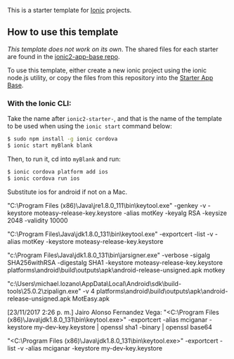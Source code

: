 This is a starter template for [Ionic](http://ionicframework.com/docs/) projects.

## How to use this template

*This template does not work on its own*. The shared files for each starter are found in the [ionic2-app-base repo](https://github.com/ionic-team/ionic2-app-base).

To use this template, either create a new ionic project using the ionic node.js utility, or copy the files from this repository into the [Starter App Base](https://github.com/ionic-team/ionic2-app-base).

### With the Ionic CLI:

Take the name after `ionic2-starter-`, and that is the name of the template to be used when using the `ionic start` command below:

```bash
$ sudo npm install -g ionic cordova
$ ionic start myBlank blank
```

Then, to run it, cd into `myBlank` and run:

```bash
$ ionic cordova platform add ios
$ ionic cordova run ios
```

Substitute ios for android if not on a Mac.


"C:\Program Files (x86)\Java\jre1.8.0_111\bin\keytool.exe" -genkey -v -keystore moteasy-release-key.keystore -alias motKey -keyalg RSA -keysize 2048 -validity 10000

"C:\Program Files\Java\jdk1.8.0_131\bin\keytool.exe" -exportcert -list -v -alias motKey -keystore moteasy-release-key.keystore 

"c:\\Program Files\Java\jdk1.8.0_131\bin\jarsigner.exe" -verbose -sigalg SHA256withRSA -digestalg SHA1 -keystore moteasy-release-key.keystore platforms\android\build\outputs\apk\android-release-unsigned.apk motkey

"c:\\Users\michael.lozano\AppData\Local\Android\sdk\build-tools\25.0.2\zipalign.exe" -v 4 platforms\android\build\outputs\apk\android-release-unsigned.apk MotEasy.apk

[‎23/‎11/‎2017 2:26 p. m.] Jairo Alonso Fernandez Vega: 
"<C:\Program Files (x86)\Java\jdk1.8.0_131\bin\keytool.exe>" -exportcert -alias mciganar -keystore my-dev-key.keystore | openssl sha1 -binary | openssl base64

"<C:\Program Files (x86)\Java\jdk1.8.0_131\bin\keytool.exe>" -exportcert -list -v -alias mciganar -keystore my-dev-key.keystore  
